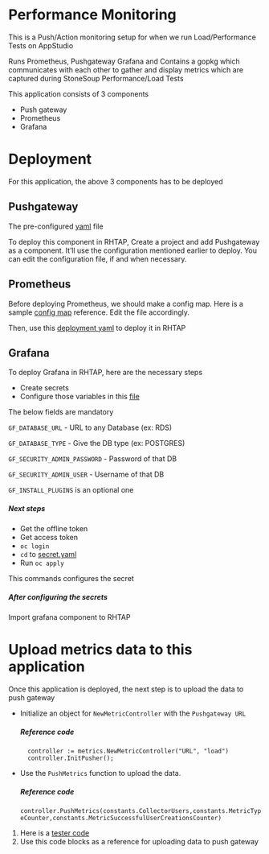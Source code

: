 
# Performance Monitoring 


This is a  Push/Action monitoring setup for when we run Load/Performance Tests on AppStudio

Runs Prometheus, Pushgateway Grafana and Contains a gopkg which communicates with each other to gather and display metrics which are captured during StoneSoup Performance/Load Tests 

This application consists of 3 components

- Push gateway
- Prometheus
- Grafana

# Deployment

For this application, the above 3 components has to be deployed 

## Pushgateway

The pre-configured [yaml](https://github.com/redhat-appstudio-qe/perf-monitoring/blob/main/pushgateway/deploy/base/deployment.yaml "yaml file") file

To deploy this component in RHTAP, Create a project and add Pushgateway as a component. It’ll use the configuration mentioned earlier to deploy. You can edit the configuration file, if and when necessary.

## Prometheus

Before deploying Prometheus, we should make a config map. Here is a sample [config map](https://github.com/redhat-appstudio-qe/perf-monitoring/blob/main/prometheus/deploy/base/deployment.yaml#L1-L14 "config map") reference. Edit the file accordingly.

Then, use this [deployment yaml](https://github.com/redhat-appstudio-qe/perf-monitoring/blob/main/prometheus/deploy/base/deployment.yaml "deployment yaml") to deploy it in RHTAP 


## Grafana 

To deploy Grafana in RHTAP, here are the necessary steps 
- Create secrets 
- Configure those variables in this [file](https://github.com/redhat-appstudio-qe/perf-monitoring/blob/main/grafana/deploy/base/secret.yaml "file")

The below fields are mandatory 

`GF_DATABASE_URL`  -  URL to any Database (ex: RDS)

`GF_DATABASE_TYPE`  -  Give the DB type (ex: POSTGRES)

`GF_SECURITY_ADMIN_PASSWORD` - Password of that DB

`GF_SECURITY_ADMIN_USER` - Username of that DB

`GF_INSTALL_PLUGINS` is an optional one

##### Next steps 
- Get the offline token
- Get access token
- `oc login`
-  `cd` to  [secret.yaml](https://github.com/redhat-appstudio-qe/perf-monitoring/blob/main/grafana/deploy/base/secret.yaml "secret.yaml")
- Run `oc apply`

This commands configures the secret 

##### After configuring the secrets 
Import grafana component to RHTAP

# Upload metrics data to this application 

Once this application is deployed, the next step is to upload the data to push gateway

- Initialize an object for `NewMetricController` with the `Pushgateway URL` 

	##### Reference code 

		controller := metrics.NewMetricController("URL", "load")
		controller.InitPusher();


- Use the `PushMetrics` function to upload the data.

	##### Reference code 

	`controller.PushMetrics(constants.CollectorUsers,constants.MetricTypeCounter,constants.MetricSuccessfulUserCreationsCounter)`


1. Here is a [tester code](https://github.com/redhat-appstudio-qe/perf-monitoring/blob/main/api/pkg/tester/main.go "tester code")
2. Use this code blocks as a reference for uploading data to push gateway


